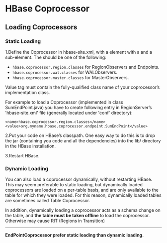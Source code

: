 # HBase Coprocessor

## Loading Coprocessors

### Static Loading

1.Define the Coprocessor in hbase-site.xml, with a <property> element with a <name> and a <value> sub-element. 
The <name> should be one of the following:

* `hbase.coprocessor.region.classes` for RegionObservers and Endpoints.
* `hbase.coprocessor.wal.classes` for WALObservers.
* `hbase.coprocessor.master.classes` for MasterObservers.

Value tag must contain the fully-qualified class name of your coprocessor’s implementation class.

For example to load a Coprocessor (implemented in class SumEndPoint.java) you have to create following entry in 
RegionServer’s 'hbase-site.xml' file (generally located under 'conf' directory):

><property>
    <name>hbase.coprocessor.region.classes</name>
    <value>org.myname.hbase.coprocessor.endpoint.SumEndPoint</value>
</property>

2.Put your code on HBase’s classpath. One easy way to do this is to drop the jar (containing you code and all the
 dependencies) into the lib/ directory in the HBase installation.

3.Restart HBase.

### Dynamic Loading

You can also load a coprocessor dynamically, without restarting HBase. This may seem preferable to static loading, 
but dynamically loaded coprocessors are loaded on a per-table basis, and are only available to the table for which 
they were loaded. For this reason, dynamically loaded tables are sometimes called Table Coprocessor.

In addition, dynamically loading a coprocessor acts as a schema change on the table, and **the table must be taken offline** 
to load the coprocessor. Otherwise may cause RIT (Regions in Transition)

---

**EndPointCoprocessor prefer static loading than dynamic loading.**